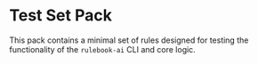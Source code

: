 # Test Set Pack

This pack contains a minimal set of rules designed for testing the functionality of the `rulebook-ai` CLI and core logic.
